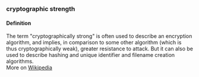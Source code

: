 ### cryptographic strength

<h4>Definition</h4><p>The term &quot;cryptographically strong&quot; is often used to describe an encryption algorithm, and implies, in comparison to some other algorithm (which is thus cryptographically weak), greater resistance to attack. But it can also be used to describe hashing and unique identifier and filename creation algorithms.<br>More on <a href="https://en.wikipedia.org/wiki/Strong_cryptography">Wikipedia</a></p>